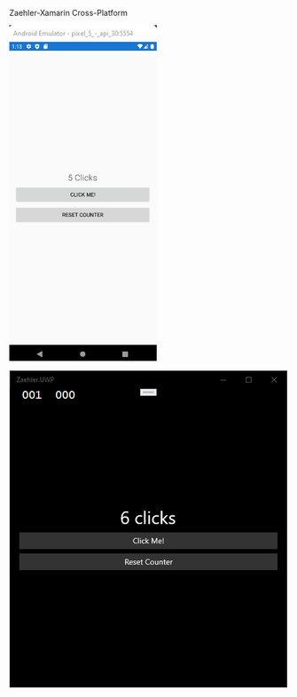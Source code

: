 Zaehler-Xamarin Cross-Platform

![Alt-Text](/Zaehler-Xmarin-Android.png)

![Alt-Text](/Zaehler-Xamarin.png)
